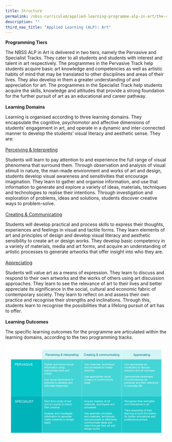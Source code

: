 ```yaml
---
title: Structure
permalink: /nbss-curriculum/applied-learning-programme-alp-in-art/the-curriculum/structure/
description: ""
third_nav_title: "Applied Learning (ALP): Art"
---
```



<p><strong>Programming Tiers</strong></p>
<p>The NBSS ALP in Art is delivered in two tiers, namely the Pervasive and Specialist Tracks. They cater to all students and students with interest and talent in art respectively. The programmes in the Pervasive Track help students acquire basic art knowledge and competencies as well as artistic habits of mind that may be translated to other disciplines and areas of their lives. They also develop in them a greater understanding of and appreciation for art. The programmes in the Specialist Track help students acquire the skills, knowledge and attitudes that provide a strong foundation for the further pursuit of art as an educational and career pathway.&nbsp;<br /><strong><br />Learning Domains</strong></p>
<p>Learning is organised according to three learning domains. They encapsulate the cognitive, psychomotor and affective dimensions of students&rsquo; engagement in art, and operate in a dynamic and inter-connected manner to develop the students&rsquo; visual literacy and aesthetic sense. They are:<br /><br /><u>Perceiving &amp; Interpreting</u></p>
<p>Students will learn to pay attention to and experience the full range of visual phenomena that surround them. Through observation and analysis of visual stimuli in nature, the man-made environment and works of art and design, students develop visual awareness and sensitivities that encourage imagination. They learn to gather and organise information, and use that information to generate and explore a variety of ideas, materials, techniques and technologies to realise their intentions. Through investigation and exploration of problems, ideas and solutions, students discover creative ways to problem-solve.<br /><br /><u>Creating &amp; Communicating</u></p>
<p>Students will develop practical and process skills to express their thoughts, experiences and feelings in visual and tactile forms. They learn elements of art and principles of design and develop visual literacy and aesthetic sensibility to create art or design works. They develop basic competency in a variety of materials, media and art forms, and acquire an understanding of artistic processes to generate artworks that offer insight into who they are.<br /><u><br />Appreciating</u></p>
<p>Students will value art as a means of expression. They learn to discuss and respond to their own artworks and the works of others using art discussion approaches. They learn to see the relevance of art to their lives and better appreciate its significance in the social, cultural and economic fabric of contemporary society. They learn to reflect on and assess their own practice and recognise their strengths and inclinations. Through this, students learn to recognise the possibilities that a lifelong pursuit of art has to offer.<br /><strong><br />Learning Outcomes</strong></p>
<p>The specific learning outcomes for the programme are articulated within the learning domains, according to the two programming tracks.</p>
<img src="/images/st.jpg">